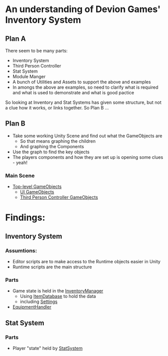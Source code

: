 # An understanding of Devion Games' Inventory System

## Plan A

There seem to be many parts:
* Inventory System
* Third Person Controller
* Stat System
* Module Manger
* A bunch of Utilities and Assets to support the above and examples
* In amongs the above are examples, so need to clarify 
what is required and what is used to demonstrate and what is good pactice

So looking at Inventory and Stat Systems has given some structure, 
but not a clue how it works, or links together.  So Plan B ...

## Plan B
* Take some working Unity Scene and find out what the GameObjects are
  * So that means graphing the children
  * And graphing the Components
* Use the graph to find the key objects
* The players components and how they are set up is opening some clues - yeah!

### Main Scene
* [Top-level GameObjects](MainGameScene.md)
  * [UI GameObjects](UIGameobjects.md)
  * [Third Person Controller GameObjects](ThirdPersonControllerGameobjects.md)

# Findings:

## Inventory System

### Assumtions:
* Editor scripts are to make access to the Runtime objects easier in Unity
* Runtime scripts are the main structure

### Parts

* Game state is held in the [InventoryManager](InventoryManager.md)
  * Using [ItemDatabase](ItemDatabase.md) to hold the data 
  * including [Settings](Settings.md)
* [EquipmentHandler](EquipmentHandler.md)

## Stat System

### Parts

* Player "state" held by [StatSystem](StatSystem.md)
